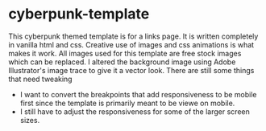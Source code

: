 # cyberpunk-template
This cyberpunk themed template is for a links page. It is written completely in vanilla html and css. Creative use of images and css animations is what makes it work. 
All images used for this template are free stock images which can be replaced.
I altered the background image using Adobe Illustrator's image trace to give it a vector look.
There are still some things that need tweaking
 - I want to convert the breakpoints that add responsiveness to be mobile first since the template is primarily meant to be viewe on mobile.
- I still have to adjust the responsiveness for some of the larger screen sizes.
